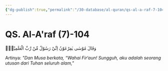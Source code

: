 ```yaml
---
{"dg-publish":true,"permalink":"/30-database/al-quran/qs-al-a-raf-7-104/"}
---
```



# QS. Al-A'raf (7)-104
وَقَالَ مُوْسٰى يٰفِرْعَوْنُ اِنِّيْ رَسُوْلٌ مِّنْ رَّبِّ الْعٰلَمِيْنَۙ

Artinya: *"Dan Musa berkata, “Wahai Fir‘aun! Sungguh, aku adalah seorang utusan dari Tuhan seluruh alam,"*
